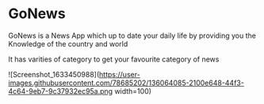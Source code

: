 # GoNews
GoNews is a News App which up to date your daily life by providing you the Knowledge of the country and world

It has varities of category to get your favourite category of news

![Screenshot_1633450988](https://user-images.githubusercontent.com/78685202/136064085-2100e648-44f3-4c64-9eb7-9c37932ec95a.png width=100)
